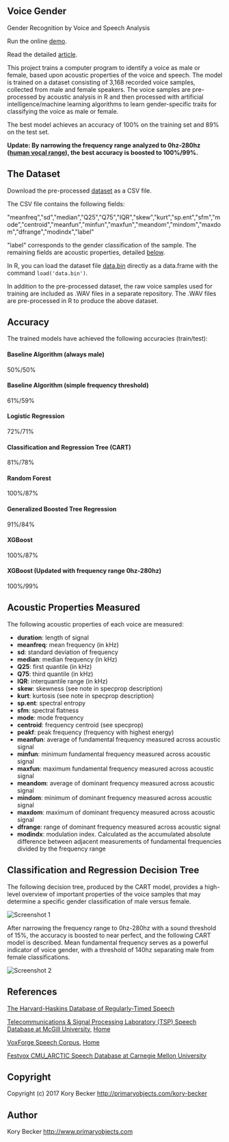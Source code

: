 Voice Gender
------------

Gender Recognition by Voice and Speech Analysis

Run the online [demo](https://voicegender.herokuapp.com).

Read the detailed [article](http://www.primaryobjects.com/2016/06/22/identifying-the-gender-of-a-voice-using-machine-learning/).

This project trains a computer program to identify a voice as male or female, based upon acoustic properties of the voice and speech. The model is trained on a dataset consisting of 3,168 recorded voice samples, collected from male and female speakers. The voice samples are pre-processed by acoustic analysis in R and then processed with artificial intelligence/machine learning algorithms to learn gender-specific traits for classifying the voice as male or female.

The best model achieves an accuracy of 100% on the training set and 89% on the test set.

**Update: By narrowing the frequency range analyzed to 0hz-280hz ([human vocal range](https://en.wikipedia.org/wiki/Voice_frequency#Fundamental_frequency)), the best accuracy is boosted to 100%/99%.**

## The Dataset

Download the pre-processed [dataset](https://raw.githubusercontent.com/primaryobjects/voice-gender/master/voice.csv) as a CSV file.

The CSV file contains the following fields:

"meanfreq","sd","median","Q25","Q75","IQR","skew","kurt","sp.ent","sfm","mode","centroid","meanfun","minfun","maxfun","meandom","mindom","maxdom","dfrange","modindx","label"

"label" corresponds to the gender classification of the sample. The remaining fields are acoustic properties, detailed [below](#acoustic-properties-measured).

In R, you can load the dataset file [data.bin](https://raw.githubusercontent.com/primaryobjects/voice-gender/master/data.bin) directly as a data.frame with the command ```load('data.bin')```.

In addition to the pre-processed dataset, the raw voice samples used for training are included as .WAV files in a separate repository. The .WAV files are pre-processed in R to produce the above dataset.

## Accuracy

The trained models have achieved the following accuracies (train/test):

#### Baseline Algorithm (always male)
50%/50%

#### Baseline Algorithm (simple frequency threshold)
61%/59%

#### Logistic Regression
72%/71%

#### Classification and Regression Tree (CART)
81%/78%

#### Random Forest
100%/87%

#### Generalized Boosted Tree Regression
91%/84%

#### XGBoost
100%/87%

#### XGBoost (Updated with frequency range 0hz-280hz)
100%/99%

## Acoustic Properties Measured

The following acoustic properties of each voice are measured:

- **duration**: length of signal
- **meanfreq**: mean frequency (in kHz)
- **sd**: standard deviation of frequency
- **median**: median frequency (in kHz)
- **Q25**: first quantile (in kHz)
- **Q75**: third quantile (in kHz)
- **IQR**: interquantile range (in kHz)
- **skew**: skewness (see note in specprop description)
- **kurt**: kurtosis (see note in specprop description)
- **sp.ent**: spectral entropy
- **sfm**: spectral flatness
- **mode**: mode frequency
- **centroid**: frequency centroid (see specprop)
- **peakf**: peak frequency (frequency with highest energy)
- **meanfun**: average of fundamental frequency measured across acoustic signal
- **minfun**: minimum fundamental frequency measured across acoustic signal
- **maxfun**: maximum fundamental frequency measured across acoustic signal
- **meandom**: average of dominant frequency measured across acoustic signal
- **mindom**: minimum of dominant frequency measured across acoustic signal
- **maxdom**: maximum of dominant frequency measured across acoustic signal
- **dfrange**: range of dominant frequency measured across acoustic signal
- **modindx**: modulation index. Calculated as the accumulated absolute difference between adjacent measurements of fundamental frequencies divided by the frequency range

## Classification and Regression Decision Tree

The following decision tree, produced by the CART model, provides a high-level overview of important properties of the voice samples that may determine a specific gender classification of male versus female.

![Screenshot 1](https://raw.githubusercontent.com/primaryobjects/voice-gender/master/images/voice-plot-1.png)

After narrowing the frequency range to 0hz-280hz with a sound threshold of 15%, the accuracy is boosted to near perfect, and the following CART model is described. Mean fundamental frequency serves as a powerful indicator of voice gender, with a threshold of 140hz separating male from female classifications.

![Screenshot 2](https://raw.githubusercontent.com/primaryobjects/voice-gender/master/images/voice-plot-2.png)

## References

[The Harvard-Haskins Database of Regularly-Timed Speech](http://www.nsi.edu/~ani/download.html)

[Telecommunications & Signal Processing Laboratory (TSP) Speech Database at McGill University](http://www-mmsp.ece.mcgill.ca/Documents../Downloads/TSPspeech/TSPspeech.pdf), [Home](http://www-mmsp.ece.mcgill.ca/Documents../Data/index.html)

[VoxForge Speech Corpus](http://www.repository.voxforge1.org/downloads/SpeechCorpus/Trunk/Audio/Main/8kHz_16bit/), [Home](http://www.voxforge.org)

[Festvox CMU_ARCTIC Speech Database at Carnegie Mellon University](http://festvox.org/cmu_arctic/)

## Copyright

Copyright (c) 2017 Kory Becker http://primaryobjects.com/kory-becker

## Author

Kory Becker
http://www.primaryobjects.com
